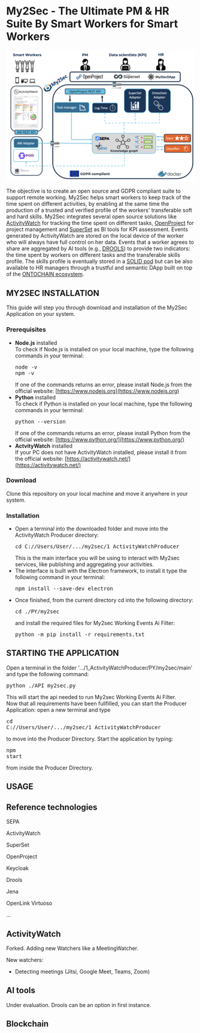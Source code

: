 # My2Sec - The Ultimate PM & HR Suite By Smart Workers for Smart Workers

![Architecture](img/architecture.png?raw=true)

The objective is to create an open source and GDPR compliant suite to support remote working. My2Sec helps smart workers to keep track of the time spent on different activities, by enabling at the same time the production of a trusted and verified profile of the workers' transferable soft and hard skills. My2Sec integrates several open source solutions like [ActivityWatch](https://github.com/ActivityWatch/activitywatch) for tracking the time spent on different tasks, [OpenProject](https://github.com/opf/openproject) for project management and [SuperSet](https://github.com/apache/superset) as BI tools for KPI assessment. Events generated by ActivityWatch are stored on the local device of the worker who will always have full control on her data. Events that a worker agrees to share are aggregated by AI tools (e.g., [DROOLS](https://www.drools.org)) to provide two indicators: the time spent by workers on different tasks and the transferable skills profile. The skills profile is eventually stored in a [SOLID pod](https://solidproject.org) but can be also available to HR managers through a trustful and semantic DApp built on top of the [ONTOCHAIN ecosystem](https://ontochain.ngi.eu).


## MY2SEC INSTALLATION
This guide will step you through download and installation of the My2Sec Application on your system. 
### Prerequisites
- <b>Node.js</b> installed<br>
  To check if Node.js is installed on your local machine, type the following commands in your terminal:
  <pre>node -v<br>npm -v</pre>
  If one of the commands returns an error, please install Node.js from the official website: [https://www.nodejs.org](https://www.nodejs.org)
- <b>Python</b> installed<br>
  To check if Python is installed on your local machine, type the following commands in your terminal:
  <pre>python --version</pre>
  If one of the commands returns an error, please install Python from the official website: [https://www.python.org/](https://www.python.org/)
- <b>ActvityWatch</b> installed<br>
  If your PC does not have ActivityWatch installed, please install it from the official website: [https://activitywatch.net/](https://activitywatch.net/)
### Download
Clone this repository on your local machine and move it anywhere in your system.
### Installation
- Open a terminal into the downloaded folder and move into the ActivityWatch Producer directory:
  <pre>cd C://Users/User/.../my2sec/1_ActivityWatchProducer</pre>
  This is the main interface you will be using to interact with My2sec services, like publishing and aggregating your activities.
- The interface is built with the Electron framework, to install it type the following command in your terminal:
  <pre>npm install --save-dev electron</pre>
- Once finished, from the current directory cd into the following directory:
  <pre>cd ./PY/my2sec</pre>
  and install the required files for My2sec Working Events Ai Filter:
  <pre>python -m pip install -r requirements.txt</pre>


## STARTING THE APPLICATION
Open a terminal in the folder '.../1_ActivityWatchProducer/PY/my2sec/main' and type the following command:
<pre>python ./API_my2sec.py</pre>
This will start the api needed to run My2sec Working Events Ai Filter.<br>
Now that all requirements have been fullfilled, you can start the Producer Application: open a new terminal and type <pre>cd C://Users/User/.../my2sec/1_ActivityWatchProducer</pre> to move into the Producer Directory.
Start the application by typing: <pre>npm start</pre> from inside the Producer Directory.

## USAGE



## Reference technologies

SEPA

ActivityWatch

SuperSet

OpenProject

Keycloak

Drools

Jena

OpenLink Virtuoso

...

## ActivityWatch

Forked. Adding new Watchers like a MeetingWatcher.

New watchers:
- Detecting meetings (Jitsi, Google Meet, Teams, Zoom)

## AI tools

Under evaluation. Drools can be an option in first instance.

## Blockchain





